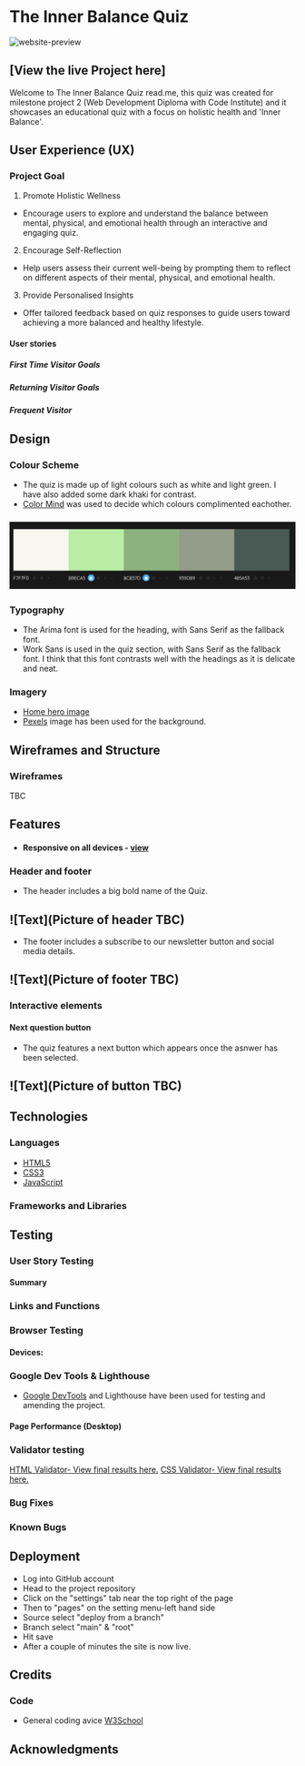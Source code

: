 # The Inner Balance Quiz 
![website-preview]()

## [View the live Project here]

Welcome to The Inner Balance Quiz read.me, this quiz was created for milestone project 2 (Web Development Diploma with Code Institute) and it showcases an educational quiz with a focus on holistic health and 'Inner Balance'.

## User Experience (UX)

### Project Goal
1. Promote Holistic Wellness
- Encourage users to explore and understand the balance between mental, physical, and emotional health through an interactive and engaging quiz.
2. Encourage Self-Reflection
- Help users assess their current well-being by prompting them to reflect on different aspects of their mental, physical, and emotional health.
3. Provide Personalised Insights 
- Offer tailored feedback based on quiz responses to guide users toward achieving a more balanced and healthy lifestyle.

#### User stories

##### First Time Visitor Goals
##### Returning Visitor Goals
##### Frequent Visitor 
    
## Design
### Colour Scheme
- The quiz is made up  of light colours such as white and light green. I have also added some dark khaki for contrast.
- [Color Mind](http://colormind.io/) was used to decide which colours complimented eachother. 
### ![Text](documentation/color-scheme/color-scheme-quiz.PNG)

### Typography
- The Arima font is used for the heading, with Sans Serif as the fallback font. 
- Work Sans is used in the quiz section, with Sans Serif as the fallback font. I think that this font contrasts well with the headings as it is delicate and neat. 

### Imagery

- [Home hero image](https://www.pexels.com/photo/aerial-view-of-a-cliff-17902495/)
- [Pexels](https://www.pexels.com/) image has been used for the background.

## Wireframes and Structure

### Wireframes
TBC

## Features

-   #### Responsive on all devices - [view](TBC)

### Header and footer
- The header includes a big bold name of the Quiz.
## ![Text](Picture of header TBC)
- The footer includes a subscribe to our newsletter button and social media details.
## ![Text](Picture of footer TBC)

### Interactive elements
 
#### Next question button
- The quiz features a next button which appears once the asnwer has been selected. 
## ![Text](Picture of button TBC)

## Technologies

### Languages
- [HTML5](https://en.wikipedia.org/wiki/HTML5) 
- [CSS3](https://en.wikipedia.org/wiki/Cascading_Style_Sheets)
- [JavaScript](https://en.wikipedia.org/wiki/JavaScript)

### Frameworks and Libraries

## Testing

### User Story Testing 

#### Summary

### Links and Functions

### Browser Testing

#### Devices: 

### Google Dev Tools & Lighthouse

- [Google DevTools](https://developer.chrome.com/docs/devtools/) and Lighthouse have been used for testing and amending the project.

#### Page Performance (Desktop)

### Validator testing

[HTML Validator- View final results here.]()
[CSS Validator- View final results here.]()

### Bug Fixes 

### Known Bugs

## Deployment

- Log into GitHub account
- Head to the project repository
- Click on the "settings" tab near the top right of the page
- Then to "pages" on the setting menu-left hand side
- Source select "deploy from a branch"
- Branch select "main" & "root"
- Hit save
- After a couple of minutes the site is now live.

## Credits
### Code
- General coding avice [W3School](https://www.w3schools.com/)
## Acknowledgments
